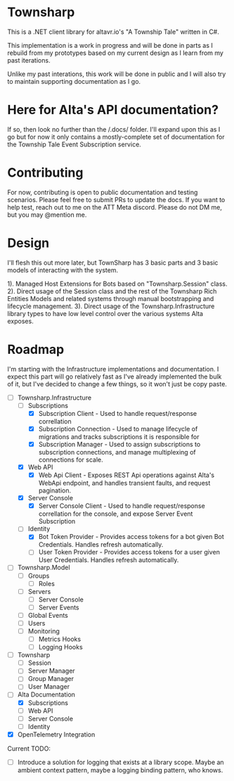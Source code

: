 Townsharp
=========

This is a .NET client library for altavr.io's "A Township Tale" written in C#.

This implementation is a work in progress and will be done in parts as I rebuild from my prototypes based on my current design as I learn from my past iterations.  

Unlike my past interations, this work will be done in public and I will also try to maintain supporting documentation as I go.

Here for Alta's API documentation?
==================================

If so, then look no further than the /.docs/ folder.  I'll expand upon this as I go but for now it only contains a mostly-complete set of documentation for the Township Tale Event Subscription service.

Contributing
============

For now, contributing is open to public documentation and testing scenarios.  Please feel free to submit PRs to update the docs.  If you want to help test, reach out to me on the ATT Meta discord.  Please do not DM me, but you may @mention me.

Design
======

I'll flesh this out more later, but TownSharp has 3 basic parts and 3 basic models of interacting with the system.

1). Managed Host Extensions for Bots based on "Townsharp.Session" class.
2). Direct usage of the Session class and the rest of the Townsharp Rich Entities Models and related systems through manual bootstrapping and lifecycle management.
3). Direct usage of the Townsharp.Infrastructure library types to have low level control over the various systems Alta exposes.

Roadmap
=======

I'm starting with the Infrastructure implementations and documentation.  I expect this part will go relatively fast as I've already implemented the bulk of it, but I've decided to change a few things, so it won't just be copy paste.

- [ ] Townsharp.Infrastructure
  - [ ] Subscriptions
    - [X] Subscription Client - Used to handle request/response correllation
    - [X] Subscription Connection - Used to manage lifecycle of migrations and tracks subscriptions it is responsible for
    - [X] Subscription Manager - Used to assign subscriptions to subscription connections, and manage multiplexing of connections for scale.
  - [X] Web API
    - [X] Web Api Client - Exposes REST Api operations against Alta's WebApi endpoint, and handles transient faults, and request pagination.
  - [X] Server Console
    - [X] Server Console Client - Used to handle request/response correllation for the console, and expose Server Event Subscription
  - [ ] Identity
    - [X] Bot Token Provider - Provides access tokens for a bot given Bot Credentials.  Handles refresh automatically.
    - [ ] User Token Provider - Provides access tokens for a user given User Credentials.  Handles refresh automatically.
- [ ] Townsharp.Model
  - [ ] Groups
    - [ ] Roles
  - [ ] Servers
    - [ ] Server Console
    - [ ] Server Events
  - [ ] Global Events
  - [ ] Users
  - [ ] Monitoring
    - [ ] Metrics Hooks
    - [ ] Logging Hooks
- [ ] Townsharp
  - [ ] Session
  - [ ] Server Manager
  - [ ] Group Manager
  - [ ] User Manager
- [ ] Alta Documentation
  - [X] Subscriptions
  - [ ] Web API
  - [ ] Server Console
  - [ ] Identity
- [X] OpenTelemetry Integration

Current TODO:
- [ ] Introduce a solution for logging that exists at a library scope.  Maybe an ambient context pattern, maybe a logging binding pattern, who knows.
